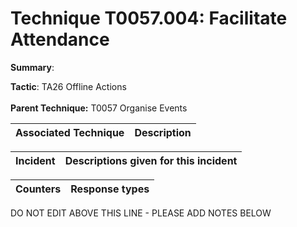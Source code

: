 # Technique T0057.004: Facilitate Attendance

**Summary**: 

**Tactic**: TA26 Offline Actions <br><br>**Parent Technique:** T0057 Organise Events


| Associated Technique | Description |
| --------- | ------------------------- |



| Incident | Descriptions given for this incident |
| -------- | -------------------- |



| Counters | Response types |
| -------- | -------------- |


DO NOT EDIT ABOVE THIS LINE - PLEASE ADD NOTES BELOW
